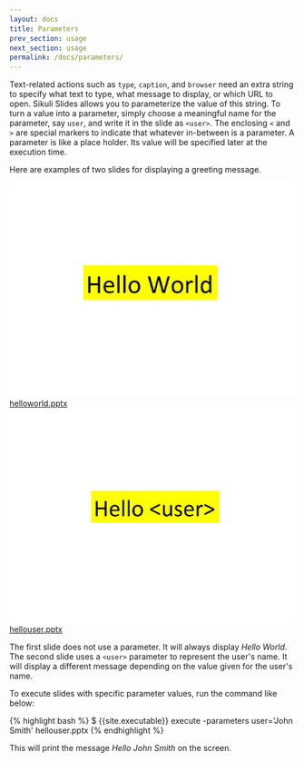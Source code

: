 ```yaml
---
layout: docs
title: Parameters
prev_section: usage
next_section: usage
permalink: /docs/parameters/
---
```


Text-related actions such as `type`, `caption`, and `browser` need an extra string to specify what text to type, what message to display, or which URL to open. Sikuli Slides allows you to parameterize the value of this string. To turn a value into a parameter, simply choose a meaningful name for the parameter, say `user`, and write it in the slide as `<user>`. The enclosing `<` and `>` are special markers to indicate that whatever in-between is a parameter. A parameter is like a place holder. Its value will be specified later at the execution time.
	
Here are examples of two slides for displaying a greeting message. 

<div class="grid whole">
	<div class="unit half">
		<img src="/img/helloworld.jpg" class="whole img-polaroid"><br>
		<a href="/pptx/helloworld.pptx">helloworld.pptx</a>
	</div>
	<div class="unit half">
		<img src="/img/hellouser.jpg" class="whole img-polaroid"><br>
		<a href="/pptx/hellouser.pptx">hellouser.pptx</a>
	</div>
</div>

The first slide does not use a parameter. It will always display *Hello World*. The second slide uses a `<user>` parameter to represent the user's name. It will display a different message depending on the value given for the user's name.

To execute slides with specific parameter values, run the command like below:

{% highlight bash %}
$ {{site.executable}} execute -parameters user='John Smith' hellouser.pptx 
{% endhighlight %}

This will print the message *Hello John Smith* on the screen.